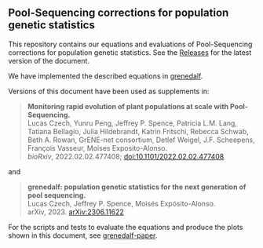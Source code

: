 ## Pool-Sequencing corrections for population genetic statistics

This repository contains our equations and evaluations of Pool-Sequencing corrections for population genetic statistics. See the [Releases](https://github.com/lczech/pool-seq-pop-gen-stats/releases) for the latest version of the document.

We have implemented the described equations in [grenedalf](https://github.com/lczech/grenedalf).

Versions of this document have been used as supplements in:

> **Monitoring rapid evolution of plant populations at scale with Pool-Sequencing.**</br>
> Lucas Czech, Yunru Peng, Jeffrey P. Spence, Patricia L.M. Lang, Tatiana Bellagio, Julia Hildebrandt, Katrin Fritschi, Rebecca Schwab, Beth A. Rowan, GrENE-net consortium, Detlef Weigel, J.F. Scheepens, François Vasseur, Moises Exposito-Alonso.</br>
> *bioRxiv*, 2022.02.02.477408; [doi:10.1101/2022.02.02.477408](https://doi.org/10.1101/2022.02.02.477408)

and

> **grenedalf: population genetic statistics for the next generation of pool sequencing.**<br />
> Lucas Czech, Jeffrey P. Spence, Moisés Expósito-Alonso.<br />
> arXiv, 2023. [arXiv:2306.11622](https://arxiv.org/abs/2306.11622)

For the scripts and tests to evaluate the equations and produce the plots shown in this document, see [grenedalf-paper](https://github.com/lczech/grenedalf-paper).

